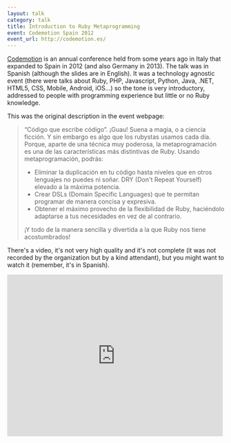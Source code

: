 ```yaml
---
layout: talk
category: talk
title: Introduction to Ruby Metaprogramming
event: Codemotion Spain 2012
event_url: http://codemotion.es/
---
```


[Codemotion](http://codemotion.es/) is an annual conference held from some years ago in Italy that expanded to Spain in 2012 (and also Germany in 2013). The talk was in Spanish (although the slides are in English). It was a technology agnostic event (there were talks about Ruby, PHP, Javascript, Python, Java, .NET, HTML5, CSS, Mobile, Android, iOS...) so the tone is very introductory, addressed to people with programming experience but little or no Ruby knowledge.

This was the original description in the event webpage:

> “Código que escribe código”. ¡Guau! Suena a magia, o a ciencia ficción. Y sin embargo es algo que los rubystas usamos cada día. Porque, aparte de una técnica muy poderosa, la metaprogramación es una de las características más distintivas de Ruby. Usando metaprogramación, podrás:
> 
> * Eliminar la duplicación en tu código hasta niveles que en otros lenguajes no puedes ni soñar. DRY (Don't Repeat Yourself) elevado a la máxima potencia.
> * Crear DSLs (Domain Specific Languages) que te permitan programar de manera concisa y expresiva.
> * Obtener el máximo provecho de la flexibilidad de Ruby, haciéndolo adaptarse a tus necesidades en vez de al contrario.
> 
> ¡Y todo de la manera sencilla y divertida a la que Ruby nos tiene acostumbrados!

<script async class="speakerdeck-embed" data-id="4f6eefbe2cf549002201c923" data-ratio="1.33333333333333" src="//speakerdeck.com/assets/embed.js"></script>

There's a video, it's not very high quality and it's not complete (it was not recorded by the organization but by a kind attendant), but you might want to watch it (remember, it's in Spanish).

<iframe src="http://player.vimeo.com/video/39349699" width="500" height="375" frameborder="0" webkitAllowFullScreen mozallowfullscreen allowFullScreen></iframe>